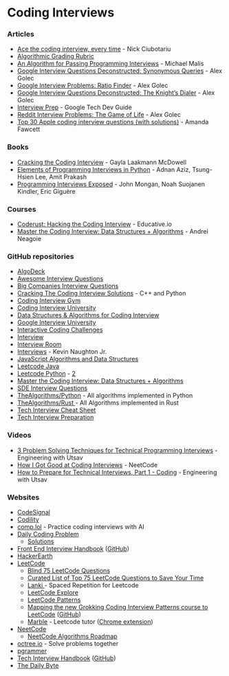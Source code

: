 # Coding Interviews

### Articles

* [Ace the coding interview, every time](https://www.linkedin.com/pulse/20141120061048-6976444-ace-the-coding-interview-every-time/) - Nick Ciubotariu
* [Algorithmic Grading Rubric](https://docs.google.com/spreadsheets/d/1gy9cmPwNhZvola7kqnfY3DElk7PYrz2ARpaCODTp8Go/edit#gid=0)
* [An Algorithm for Passing Programming Interviews](https://malisper.me/an-algorithm-for-passing-programming-interviews/) - Michael Malis
* [Google Interview Questions Deconstructed: Synonymous Queries](https://alexgolec.dev/synonymous-queries/) - Alex Golec
* [Google Interview Problems: Ratio Finder](https://alexgolec.dev/ratio-finder/) - Alex Golec
* [Google Interview Questions Deconstructed: The Knight’s Dialer](https://alexgolec.dev/google-interview-questions-deconstructed-the-knights-dialer/) - Alex Golec
* [Interview Prep](https://techdevguide.withgoogle.com/paths/interview/) - Google Tech Dev Guide
* [Reddit Interview Problems: The Game of Life](https://alexgolec.dev/reddit-interview-problems-the-game-of-life/) - Alex Golec
* [Top 30 Apple coding interview questions (with solutions)](https://www.educative.io/blog/apple-coding-interview-questions) - Amanda Fawcett

### Books

* [Cracking the Coding Interview](https://www.amazon.co.uk/dp/0984782850) - Gayla Laakmann McDowell
* [Elements of Programming Interviews in Python](https://www.amazon.co.uk/dp/1537713949) - Adnan Aziz, Tsung-Hsien Lee, Amit Prakash
* [Programming Interviews Exposed](https://www.amazon.co.uk/dp/111941847X) - John Mongan, Noah Suojanen Kindler, Eric Giguère

### Courses

* [Coderust: Hacking the Coding Interview](https://www.educative.io/courses/coderust-hacking-the-coding-interview) - Educative.io
* [Master the Coding Interview: Data Structures + Algorithms](https://www.udemy.com/course/master-the-coding-interview-data-structures-algorithms/) - Andrei Neagoie

### GitHub repositories

* [AlgoDeck](https://github.com/teivah/algodeck)
* [Awesome Interview Questions](https://github.com/DopplerHQ/awesome-interview-questions)
* [Big Companies Interview Questions](https://github.com/realabbas/big-companies-interview-questions)
* [Cracking The Coding Interview Solutions](https://github.com/alexhagiopol/cracking-the-coding-interview) - C++ and Python
* [Coding Interview Gym](https://github.com/partho-maple/coding-interview-gym)
* [Coding Interview University](https://github.com/jwasham/coding-interview-university)
* [Data Structures & Algorithms for Coding Interview](https://github.com/SamirPaul1/DSAlgo)
* [Google Interview University](https://github.com/Glavin001/google-interview-university)
* [Interactive Coding Challenges](https://github.com/donnemartin/interactive-coding-challenges)
* [Interview](https://github.com/Olshansk/interview)
* [Interview Room](https://github.com/ashuray/InterviewRoom)
* [Interviews](https://github.com/kdn251/interviews) - Kevin Naughton Jr.
* [JavaScript Algorithms and Data Structures](https://github.com/trekhleb/javascript-algorithms)
* [Leetcode Java](https://github.com/gouthampradhan/leetcode)
* [Leetcode Python](https://github.com/wuduhren/leetcode-python) - [2](https://github.com/yuzhoujr/leetcode)
* [Master the Coding Interview: Data Structures + Algorithms](https://github.com/chesterheng/master-coding-interview)
* [SDE Interview Questions](https://github.com/twowaits/SDE-Interview-Questions/)
* [TheAlgorithms/Python](https://github.com/TheAlgorithms/Python) - All algorithms implemented in Python
* [TheAlgorithms/Rust ](https://github.com/TheAlgorithms/Rust)- All Algorithms implemented in Rust
* [Tech Interview Cheat Sheet](https://github.com/TSiege/Tech-Interview-Cheat-Sheet)
* [Tech Interview Preparation](https://github.com/sastava007/Tech-Interview-Preparation)

### Videos

* [3 Problem Solving Techniques for Technical Programming Interviews](https://www.youtube.com/watch?v=FSycYs8RpsA) - Engineering with Utsav
* [How I Got Good at Coding Interviews](https://www.youtube.com/watch?v=SVvr3ZjtjI8) - NeetCode
* [How to Prepare for Technical Interviews, Part 1 - Coding](https://www.youtube.com/watch?v=7UlslIXHNsw) - Engineering with Utsav

### Websites

* [CodeSignal](https://app.codesignal.com/)
* [Codility](https://app.codility.com/programmers/lessons)
* [comp.lol](https://comp.lol/) - Practice coding interviews with AI
* [Daily Coding Problem](https://www.dailycodingproblem.com/)
  * [Solutions](https://github.com/r1cc4rdo/daily\_coding\_problem)
* [Front End Interview Handbook](https://www.frontendinterviewhandbook.com/) ([GitHub](https://github.com/yangshun/front-end-interview-handbook))
* [HackerEarth](https://www.hackerearth.com/)
* [LeetCode](https://leetcode.com/)
  * [Blind 75 LeetCode Questions](https://leetcode.com/discuss/general-discussion/460599/blind-75-leetcode-questions)
  * [Curated List of Top 75 LeetCode Questions to Save Your Time](https://www.teamblind.com/post/New-Year-Gift---Curated-List-of-Top-75-LeetCode-Questions-to-Save-Your-Time-OaM1orEU)
  * [Lanki ](https://www.lanki.xyz/)- Spaced Repetition for Leetcode
  * [LeetCode Explore](https://leetcode.com/)
  * [LeetCode Patterns](https://seanprashad.com/leetcode-patterns/)
  * [Mapping the new Grokking Coding Interview Patterns course to LeetCode](https://navidre.github.io/new\_grokking\_to\_leetcode/) ([GitHub](https://github.com/navidre/new\_grokking\_to\_leetcode))
  * [Marble](https://withmarble.io/) - Leetcode tutor ([Chrome extension](https://chromewebstore.google.com/detail/marble-leetcode-tutor/mpjcipoidkmiiebdbdfknmpncmnpoboe))
* [NeetCode](https://neetcode.io/)
  * [NeetCode Algorithms Roadmap](https://neetcode.io/roadmap)
* [octree.io](https://octree.io/) - Solve problems together
* [pgrammer](https://www.pgrammer.com/)
* [Tech Interview Handbook](https://yangshun.github.io/tech-interview-handbook/) ([GitHub](https://github.com/yangshun/tech-interview-handbook))
* [The Daily Byte](https://thedailybyte.dev/)
